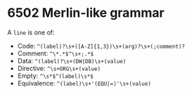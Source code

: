 # 6502 Merlin-like grammar

A `line` is one of:

- Code: `^(label)?\s+([A-Z]{1,3})\s+(arg)?\s+(;comment)?`
- Comment: `^\*.*$^\s+;.*$`
- Data: `^(label)?\s+(DW|DB)\s+(value)`
- Directive: `^\s+ORG\s+(value)`
- Empty: `^\s*$^(label)\s*$`
- Equivalence: `^(label)\s+'(EQU|=)'\s+(value)`
